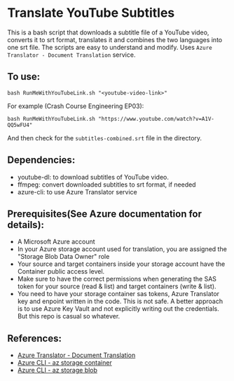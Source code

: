 # Translate YouTube Subtitles

This is a bash script that downloads a subtitle file of a YouTube video, converts it to srt format, translates it and combines the two languages into one srt file. The scripts are easy to understand and modify. Uses `Azure Translator - Document Translation` service.

## To use: 

`bash RunMeWithYouTubeLink.sh "<youtube-video-link>"`

For example (Crash Course Engineering EP03): 

`bash RunMeWithYouTubeLink.sh "https://www.youtube.com/watch?v=A1V-QQ5wFU4"`

And then check for the `subtitles-combined.srt` file in the directory.

## Dependencies:
* youtube-dl: to download subtitles of YouTube video.
* ffmpeg: convert downloaded subtitles to srt format, if needed
* azure-cli: to use Azure Translator service

## Prerequisites(See Azure documentation for details):
* A Microsoft Azure account
* In your Azure storage account used for translation, you are assigned the "Storage Blob Data Owner" role
* Your source and target containers inside your storage account have the Container public access level. 
* Make sure to have the correct permissions when generating the SAS token for your source (read & list) and target containers (write & list).
* You need to have your storage container sas tokens, Azure Translator key and enpoint written in the code. This is not safe. A better approach is to use Azure Key Vault and not explicitly writing out the credentials. But this repo is casual so whatever.

## References:
* [Azure Translator - Document Translation](https://learn.microsoft.com/en-us/azure/cognitive-services/translator/document-translation/overview)
* [Azure CLI - az storage container](https://learn.microsoft.com/en-us/cli/azure/storage/container?view=azure-cli-latest)
* [Azure CLI - az storage blob](https://learn.microsoft.com/en-us/cli/azure/storage/blob?view=azure-cli-latest)